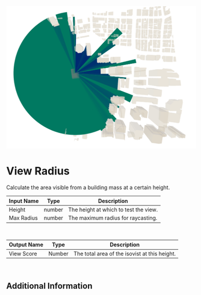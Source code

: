 <img src="preview.png" width="512">

# View Radius

Calculate the area visible from a building mass at a certain height.

|Input Name|Type|Description|
|---|---|---|
|Height|number|The height at which to test the view.|
|Max Radius|number|The maximum radius for raycasting.|


<br>

|Output Name|Type|Description|
|---|---|---|
|View Score|Number|The total area of the isovist at this height.|


<br>

## Additional Information
